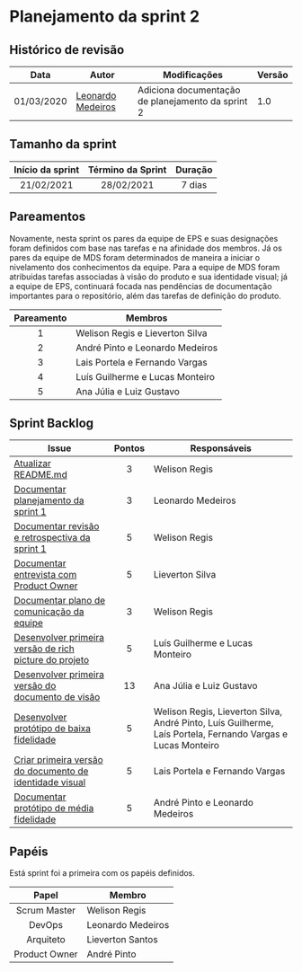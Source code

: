 # Planejamento da sprint 2

## Histórico de revisão

| Data       | Autor                                                | Modificações                                      | Versão |
| ---------- | ---------------------------------------------------- | ------------------------------------------------- | ------ |
| 01/03/2020 | [Leonardo Medeiros](https://github.com/leomedeiros1) | Adiciona documentação de planejamento da sprint 2 | 1.0    |

## Tamanho da sprint

| Início da sprint | Término da Sprint | Duração |
| :--------------: | :---------------: | :-----: |
|    21/02/2021    |    28/02/2021     | 7 dias  |

## Pareamentos

Novamente, nesta sprint os pares da equipe de EPS e suas designações foram definidos com base nas tarefas e na afinidade dos membros. Já os pares da equipe de MDS foram determinados de maneira a iniciar o nivelamento dos conhecimentos da equipe. 
Para a equipe de MDS foram atribuidas tarefas associadas à visão do produto e sua identidade visual; já a equipe de EPS, continuará focada nas pendências de documentação importantes para o repositório, além das tarefas de definição do produto.

| Pareamento | Membros                         |
| :--------: | ------------------------------- |
|     1      | Welison Regis e Lieverton Silva |
|     2      | André Pinto e Leonardo Medeiros |
|     3      | Lais Portela e Fernando Vargas  |
|     4      | Luís Guilherme e Lucas Monteiro |
|     5      | Ana Júlia e Luiz Gustavo        |

## Sprint Backlog

|Issue                                                                                                             | Pontos | Responsáveis                    |
| ---------------------------------------------------------------------------------------------------------------- | :----: | ------------------------------- |
| [Atualizar README.md](https://github.com/fga-eps-mds/2020.2-Projeto-Kokama-Wiki/issues/11)                                    |   3    |  Welison Regis                   |
| [Documentar planejamento da sprint 1](https://github.com/fga-eps-mds/2020.2-Projeto-Kokama-Wiki/issues/27)                    |   3    |  Leonardo Medeiros               |
| [Documentar revisão e retrospectiva da sprint 1](https://github.com/fga-eps-mds/2020.2-Projeto-Kokama-Wiki/issues/28)         |   5    |  Welison Regis                   |
| [Documentar entrevista com Product Owner](https://github.com/fga-eps-mds/2020.2-Projeto-Kokama-Wiki/issues/29)                |   5    |  Lieverton Silva                 |
| [Documentar plano de comunicação da equipe](https://github.com/fga-eps-mds/2020.2-Projeto-Kokama-Wiki/issues/31)              |   3    |  Welison Regis                   |
| [Desenvolver primeira versão de rich picture do projeto](https://github.com/fga-eps-mds/2020.2-Projeto-Kokama-Wiki/issues/33) |   5    |  Luís Guilherme e Lucas Monteiro |
| [Desenvolver primeira versão do documento de visão ](https://github.com/fga-eps-mds/2020.2-Projeto-Kokama-Wiki/issues/34)     |   13   |  Ana Júlia e Luiz Gustavo        |
| [Desenvolver protótipo de baixa fidelidade](https://github.com/fga-eps-mds/2020.2-Projeto-Kokama-Wiki/issues/35)              |   5    |  Welison Regis, Lieverton Silva, André Pinto, Luís Guilherme, Laís Portela, Fernando Vargas e Lucas Monteiro |
| [Criar primeira versão do documento de identidade visual](https://github.com/fga-eps-mds/2020.2-Projeto-Kokama-Wiki/issues/37)|    5   |  Lais Portela e Fernando Vargas   |
| [Documentar protótipo de média fidelidade](https://github.com/fga-eps-mds/2020.2-Projeto-Kokama-Wiki/issues/37)               |    5   |  André Pinto e Leonardo Medeiros  |

## Papéis

Está sprint foi a primeira com os papéis definidos.

| Papel          | Membro            |
| :------------: | ----------------- |
| Scrum Master   | Welison Regis     |
| DevOps         | Leonardo Medeiros |
| Arquiteto      | Lieverton Santos  |
| Product Owner  | André Pinto       |
